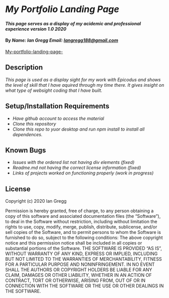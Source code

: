 # _My Portfolio Landing Page_
#### _This page serves as a display of my acidemic and professional experience version 1.0 2020_

#### By _**Name: Ian Gregg Email: Iangregg188@gmail.com**_
[My-portfolio-landing-page-](https://oldgregg89.github.io/My-Portfolio-landing-page/.)

## Description

_This page is used as a display sight for my work with Epicodus and shows the level of skill that I have aquired through my time there. It gives insight on what type of websight coding that I have built._

## Setup/Installation Requirements

* _Have github account to access the material_
* _Clone this repository_
* _Clone this repo to yuor desktop and run npm install to install all dependences._

## Known Bugs

* _Issues with the ordered list not having div elements (fixed)_ 
* _Readme.md not having the correct license information (fixed)_
* _Links of projects worked on functioning properly (work in progress)_

## License

Copyright (c) 2020 Ian Gregg

Permission is hereby granted, free of charge, to any person obtaining a copy of this software and associated documentation files (the “Software”), to deal in the Software without restriction, including without limitation the rights to use, copy, modify, merge, publish, distribute, sublicense, and/or sell copies of the Software, and to permit persons to whom the Software is furnished to do so, subject to the following conditions: The above copyright notice and this permission notice shall be included in all copies or substantial portions of the Software. THE SOFTWARE IS PROVIDED “AS IS”, WITHOUT WARRANTY OF ANY KIND, EXPRESS OR IMPLIED, INCLUDING BUT NOT LIMITED TO THE WARRANTIES OF MERCHANTABILITY, FITNESS FOR A PARTICULAR PURPOSE AND NONINFRINGEMENT. IN NO EVENT SHALL THE AUTHORS OR COPYRIGHT HOLDERS BE LIABLE FOR ANY CLAIM, DAMAGES OR OTHER LIABILITY, WHETHER IN AN ACTION OF CONTRACT, TORT OR OTHERWISE, ARISING FROM, OUT OF OR IN CONNECTION WITH THE SOFTWARE OR THE USE OR OTHER DEALINGS IN THE SOFTWARE.